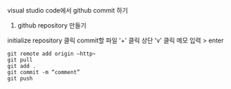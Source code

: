 visual studio code에서 github commit 하기

1. github repository 만들기

initialize repository 클릭
commit할 파일 '+' 클릭
상단 'v' 클릭
메모 입력 > enter

```terminal
git remote add origin —http~
git pull
git add .
git commit -m “comment”
git push
```
